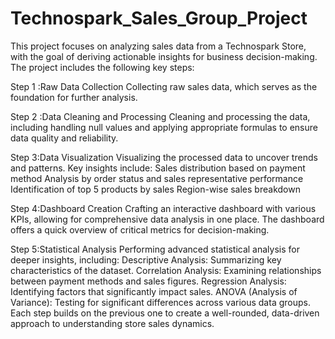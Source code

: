 # Technospark_Sales_Group_Project
This project focuses on analyzing sales data from a Technospark Store, with the goal of deriving actionable insights for business decision-making. The project includes the following key steps:

Step 1 :Raw Data Collection
Collecting raw sales data, which serves as the foundation for further analysis.

Step 2 :Data Cleaning and Processing
Cleaning and processing the data, including handling null values and applying appropriate formulas to ensure data quality and reliability.

Step 3:Data Visualization
Visualizing the processed data to uncover trends and patterns. Key insights include:
Sales distribution based on payment method
Analysis by order status and sales representative performance
Identification of top 5 products by sales
Region-wise sales breakdown

Step 4:Dashboard Creation
Crafting an interactive dashboard with various KPIs, allowing for comprehensive data analysis in one place. The dashboard offers a quick overview of critical metrics for decision-making.

Step 5:Statistical Analysis
Performing advanced statistical analysis for deeper insights, including:
Descriptive Analysis: Summarizing key characteristics of the dataset.
Correlation Analysis: Examining relationships between payment methods and sales figures.
Regression Analysis: Identifying factors that significantly impact sales.
ANOVA (Analysis of Variance): Testing for significant differences across various data groups.
Each step builds on the previous one to create a well-rounded, data-driven approach to understanding store sales dynamics. 
